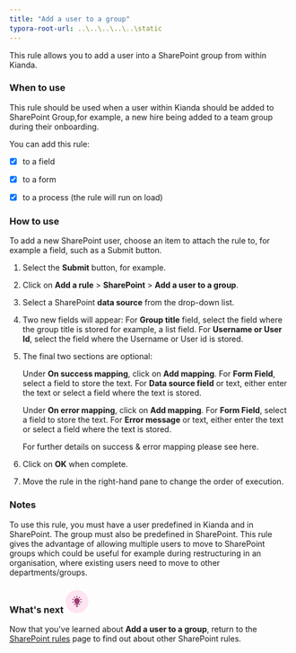 ```yaml
---
title: "Add a user to a group"
typora-root-url: ..\..\..\..\..\static
---
```


This rule allows you to add a user into a SharePoint group from within Kianda.



### When to use

This rule should be used when a user within Kianda should be added to SharePoint Group,for example, a new hire being added to a team group during their onboarding.

You can add this rule:

- [x] to a field

- [x] to a form 

- [x] to a process (the rule will run on load)

  


### How to use

To add a new SharePoint user, choose an item to attach the rule to, for example a field, such as a Submit button. 

1. Select the **Submit** button, for example.

2. Click on **Add a rule** > **SharePoint** > **Add a user to a group**.

3. Select a SharePoint **data source** from the drop-down list.  

4. Two new fields will appear: 
   For **Group title** field, select the field where the group title is stored for example, a list field.
   For **Username or User Id**, select the field where the Username or User id is stored.

5. The final two sections are optional:

   Under **On success mapping**, click on **Add mapping**. 
   	For **Form Field**, select a field to store the text. 
   	For **Data source field** or text, either enter the text or 
   		select a field where the text is stored.

   Under **On error mapping**, click on **Add mapping**. 
   	For **Form Field**, select a field to store the text. 
   	For **Error message** or text, either enter the text or 
   		select a field where the text is stored.

   For further details on success & error mapping please see here.

6. Click on **OK** when complete.

7. Move the rule in the right-hand pane to change the order of execution.

### Notes

To use this rule, you must have a user predefined in Kianda and in SharePoint. The group must also be predefined in SharePoint. This rule gives the advantage of allowing multiple users to move to SharePoint groups which could be useful for example during restructuring in an organisation, where existing users need to move to other departments/groups. 



### What's next  ![Idea icon](/images/18.png) ###

Now that you've learned about **Add a user to a group**, return to the [SharePoint rules](/docs/platform/rules/SharePoint) page to find out about other SharePoint rules. 

